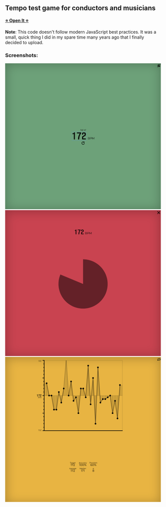 ## Tempo test game for conductors and musicians

[**⭐ Open It ⭐**](https://vincerubinetti.github.io/test-your-tempo/)

**Note**: This code doesn't follow modern JavaScript best practices.
It was a small, quick thing I did in my spare time many years ago that I finally decided to upload.

### Screenshots:
![screenshot](https://raw.githubusercontent.com/vincerubinetti/test-your-tempo/master/screenshot.png)
![screenshot](https://raw.githubusercontent.com/vincerubinetti/test-your-tempo/master/screenshot%202.png)
![screenshot](https://raw.githubusercontent.com/vincerubinetti/test-your-tempo/master/screenshot%203.png)
